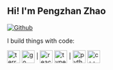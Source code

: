 ## Hi! I'm Pengzhan Zhao

[![Github](https://img.shields.io/github/followers/borontion?label=Follow&style=social)](https://github.com/borontion)


I build things with code:

<div>
  <a href="https://www.terraform.io/"><img align="center" height="30" alt="terraform" src="https://www.svgrepo.com/download/448253/terraform.svg"></a>
  <a href="https://go.dev/"><img align="center" height="30" alt="go" src="https://www.svgrepo.com/download/349380/go.svg"></a>
  |
  <a hred="https://react.dev"><img align="center" height="30" alt="react" src="https://www.svgrepo.com/download/354259/react.svg"></a>
  <a href="https://www.typescriptlang.org/"><img align="center" height="30" alt="typescript" src="https://www.svgrepo.com/download/374146/typescript-official.svg"></a>
  |
  <a href="https://www.python.org/"><img align="center" height="30" alt="python" src="https://www.svgrepo.com/download/452091/python.svg"></a>
  <a href="https://isocpp.org/"><img align="center" height="30" alt="c++" src="https://www.svgrepo.com/download/373528/cpp3.svg"></a>
</div>
